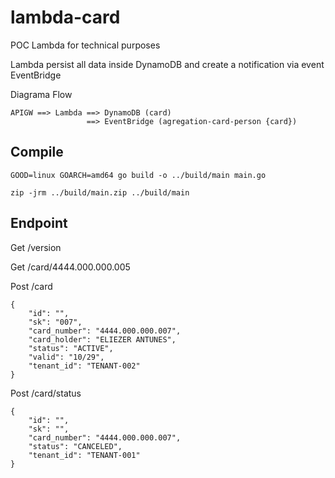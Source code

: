 # lambda-card

POC Lambda for technical purposes

Lambda persist all data inside DynamoDB and create a notification via event EventBridge

Diagrama Flow

    APIGW ==> Lambda ==> DynamoDB (card)
                     ==> EventBridge (agregation-card-person {card})

## Compile

    GOOD=linux GOARCH=amd64 go build -o ../build/main main.go

    zip -jrm ../build/main.zip ../build/main

## Endpoint

Get /version

Get /card/4444.000.000.005

Post /card

    {
        "id": "",
        "sk": "007",
        "card_number": "4444.000.000.007",
        "card_holder": "ELIEZER ANTUNES",
        "status": "ACTIVE",
        "valid": "10/29",
        "tenant_id": "TENANT-002"
    }

Post /card/status

    {
        "id": "",
        "sk": "",
        "card_number": "4444.000.000.007",
        "status": "CANCELED",
        "tenant_id": "TENANT-001"
    }



